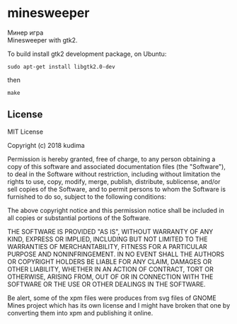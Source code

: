 # minesweeper

Минер игра<br>
Minesweeper with gtk2.

To build install gtk2 development package, on Ubuntu:

    sudo apt-get install libgtk2.0-dev

then

    make

## License

MIT License

Copyright (c) 2018 kudima

Permission is hereby granted, free of charge, to any person obtaining a copy
of this software and associated documentation files (the "Software"), to deal
in the Software without restriction, including without limitation the rights
to use, copy, modify, merge, publish, distribute, sublicense, and/or sell
copies of the Software, and to permit persons to whom the Software is
furnished to do so, subject to the following conditions:

The above copyright notice and this permission notice shall be included in all
copies or substantial portions of the Software.

THE SOFTWARE IS PROVIDED "AS IS", WITHOUT WARRANTY OF ANY KIND, EXPRESS OR
IMPLIED, INCLUDING BUT NOT LIMITED TO THE WARRANTIES OF MERCHANTABILITY,
FITNESS FOR A PARTICULAR PURPOSE AND NONINFRINGEMENT. IN NO EVENT SHALL THE
AUTHORS OR COPYRIGHT HOLDERS BE LIABLE FOR ANY CLAIM, DAMAGES OR OTHER
LIABILITY, WHETHER IN AN ACTION OF CONTRACT, TORT OR OTHERWISE, ARISING FROM,
OUT OF OR IN CONNECTION WITH THE SOFTWARE OR THE USE OR OTHER DEALINGS IN THE
SOFTWARE.

Be alert, some of the xpm files were produces from svg files of GNOME Mines
project which has its own license and I might have broken that one by converting
them into xpm and publishing it online.

